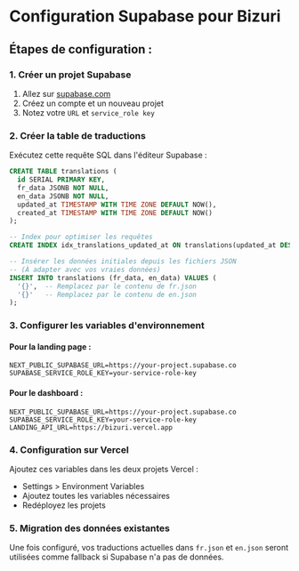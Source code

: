 # Configuration Supabase pour Bizuri

## Étapes de configuration :

### 1. Créer un projet Supabase
1. Allez sur [supabase.com](https://supabase.com)
2. Créez un compte et un nouveau projet
3. Notez votre `URL` et `service_role key`

### 2. Créer la table de traductions
Exécutez cette requête SQL dans l'éditeur Supabase :

```sql
CREATE TABLE translations (
  id SERIAL PRIMARY KEY,
  fr_data JSONB NOT NULL,
  en_data JSONB NOT NULL,
  updated_at TIMESTAMP WITH TIME ZONE DEFAULT NOW(),
  created_at TIMESTAMP WITH TIME ZONE DEFAULT NOW()
);

-- Index pour optimiser les requêtes
CREATE INDEX idx_translations_updated_at ON translations(updated_at DESC);

-- Insérer les données initiales depuis les fichiers JSON
-- (À adapter avec vos vraies données)
INSERT INTO translations (fr_data, en_data) VALUES (
  '{}',  -- Remplacez par le contenu de fr.json
  '{}'   -- Remplacez par le contenu de en.json
);
```

### 3. Configurer les variables d'environnement

#### Pour la landing page :
```env
NEXT_PUBLIC_SUPABASE_URL=https://your-project.supabase.co
SUPABASE_SERVICE_ROLE_KEY=your-service-role-key
```

#### Pour le dashboard :
```env
NEXT_PUBLIC_SUPABASE_URL=https://your-project.supabase.co
SUPABASE_SERVICE_ROLE_KEY=your-service-role-key
LANDING_API_URL=https://bizuri.vercel.app
```

### 4. Configuration sur Vercel
Ajoutez ces variables dans les deux projets Vercel :
- Settings > Environment Variables
- Ajoutez toutes les variables nécessaires
- Redéployez les projets

### 5. Migration des données existantes
Une fois configuré, vos traductions actuelles dans `fr.json` et `en.json` seront utilisées comme fallback si Supabase n'a pas de données.
